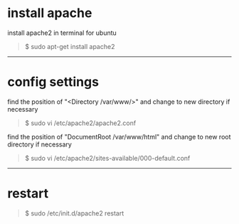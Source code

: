 # install apache

install apache2 in terminal for ubuntu
>$ sudo apt-get install apache2

***
# config settings

find the position of "\<Directory /var/www/\>" and change to new directory if necessary

>$ sudo vi /etc/apache2/apache2.conf

find the position of "DocumentRoot /var/www/html" and change to new root directory if necessary

>$ sudo vi /etc/apache2/sites-available/000-default.conf

***
# restart

>$ sudo /etc/init.d/apache2 restart
